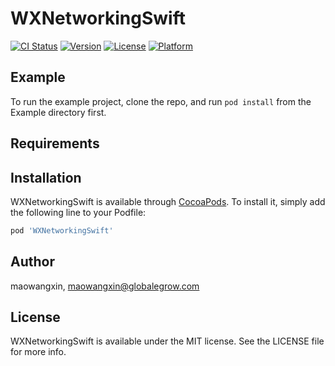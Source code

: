 # WXNetworkingSwift

[![CI Status](https://img.shields.io/travis/maowangxin/WXNetworkingSwift.svg?style=flat)](https://travis-ci.org/maowangxin/WXNetworkingSwift)
[![Version](https://img.shields.io/cocoapods/v/WXNetworkingSwift.svg?style=flat)](https://cocoapods.org/pods/WXNetworkingSwift)
[![License](https://img.shields.io/cocoapods/l/WXNetworkingSwift.svg?style=flat)](https://cocoapods.org/pods/WXNetworkingSwift)
[![Platform](https://img.shields.io/cocoapods/p/WXNetworkingSwift.svg?style=flat)](https://cocoapods.org/pods/WXNetworkingSwift)

## Example

To run the example project, clone the repo, and run `pod install` from the Example directory first.

## Requirements

## Installation

WXNetworkingSwift is available through [CocoaPods](https://cocoapods.org). To install
it, simply add the following line to your Podfile:

```ruby
pod 'WXNetworkingSwift'
```

## Author

maowangxin, maowangxin@globalegrow.com

## License

WXNetworkingSwift is available under the MIT license. See the LICENSE file for more info.
